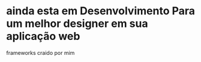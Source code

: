 <h1>ainda esta em Desenvolvimento Para um melhor designer em sua aplicação web</h1>
 frameworks craido por mim
